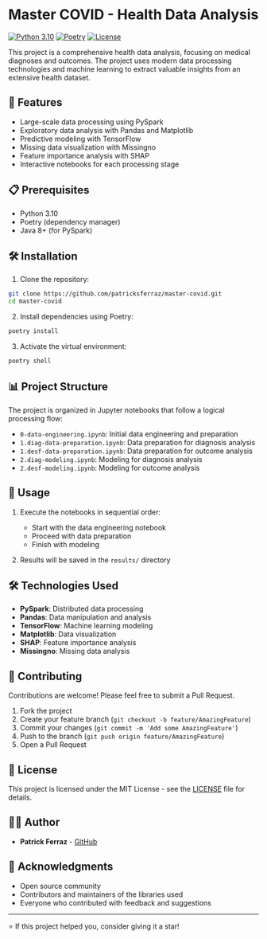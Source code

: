 # Master COVID - Health Data Analysis

[![Python 3.10](https://img.shields.io/badge/python-3.10-blue.svg)](https://www.python.org/downloads/)
[![Poetry](https://img.shields.io/badge/poetry-1.0.0-orange.svg)](https://python-poetry.org/)
[![License](https://img.shields.io/badge/license-MIT-green.svg)](LICENSE)

This project is a comprehensive health data analysis, focusing on medical diagnoses and outcomes. The project uses modern data processing technologies and machine learning to extract valuable insights from an extensive health dataset.

## 🚀 Features

- Large-scale data processing using PySpark
- Exploratory data analysis with Pandas and Matplotlib
- Predictive modeling with TensorFlow
- Missing data visualization with Missingno
- Feature importance analysis with SHAP
- Interactive notebooks for each processing stage

## 📋 Prerequisites

- Python 3.10
- Poetry (dependency manager)
- Java 8+ (for PySpark)

## 🛠️ Installation

1. Clone the repository:
```bash
git clone https://github.com/patricksferraz/master-covid.git
cd master-covid
```

2. Install dependencies using Poetry:
```bash
poetry install
```

3. Activate the virtual environment:
```bash
poetry shell
```

## 📊 Project Structure

The project is organized in Jupyter notebooks that follow a logical processing flow:

- `0-data-engineering.ipynb`: Initial data engineering and preparation
- `1.diag-data-preparation.ipynb`: Data preparation for diagnosis analysis
- `1.desf-data-preparation.ipynb`: Data preparation for outcome analysis
- `2.diag-modeling.ipynb`: Modeling for diagnosis analysis
- `2.desf-modeling.ipynb`: Modeling for outcome analysis

## 🎯 Usage

1. Execute the notebooks in sequential order:
   - Start with the data engineering notebook
   - Proceed with data preparation
   - Finish with modeling

2. Results will be saved in the `results/` directory

## 🛠️ Technologies Used

- **PySpark**: Distributed data processing
- **Pandas**: Data manipulation and analysis
- **TensorFlow**: Machine learning modeling
- **Matplotlib**: Data visualization
- **SHAP**: Feature importance analysis
- **Missingno**: Missing data analysis

## 👥 Contributing

Contributions are welcome! Please feel free to submit a Pull Request.

1. Fork the project
2. Create your feature branch (`git checkout -b feature/AmazingFeature`)
3. Commit your changes (`git commit -m 'Add some AmazingFeature'`)
4. Push to the branch (`git push origin feature/AmazingFeature`)
5. Open a Pull Request

## 📝 License

This project is licensed under the MIT License - see the [LICENSE](LICENSE) file for details.

## 👨‍💻 Author

* **Patrick Ferraz** - [GitHub](https://github.com/patricksferraz)

## 🙏 Acknowledgments

- Open source community
- Contributors and maintainers of the libraries used
- Everyone who contributed with feedback and suggestions

---

⭐️ If this project helped you, consider giving it a star!
